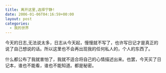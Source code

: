 ```yaml
---
title: 离开这里,选择宁静!
date: 2006-01-06T04:16:59+00:00
layout: post
categories:
  - 我的世界
---
```


今天的日志,无法说太多，日志从今天起，慢慢就不写了，也许写日记才是真正的说了自己想说的话。所以这里也不会再出现我的任何私人的，个人的东西了。

什么都公布了我就害怕了，我就不适合将自己的心情描述出来。也罢，今天买了日记本，谁也不能看，谁也不能知道。都是秘密。